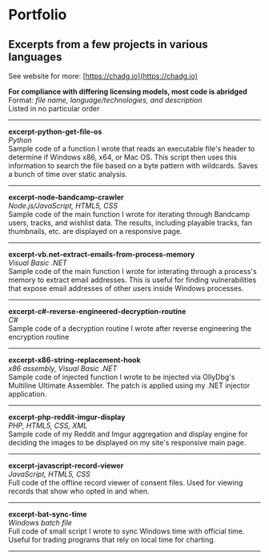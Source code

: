 # Portfolio
## Excerpts from a few projects in various languages  

See website for more: [https://chadg.io](https://chadg.io)

**For compliance with differing licensing models, most code is abridged**  
Format: *file name, language/technologies, and description*  
Listed in no particular order

---

**excerpt-python-get-file-os**  
*Python*  
Sample code of a function I wrote that reads an executable file's header to determine if Windows x86, x64, or Mac OS. This script then uses this information to search the file based on a byte pattern with wildcards. Saves a bunch of time over static analysis.

---

**excerpt-node-bandcamp-crawler**  
*Node.js/JavaScript, HTML5, CSS*  
Sample code of the main function I wrote for iterating through Bandcamp users, tracks, and wishlist data. The results, including playable tracks, fan thumbnails, etc. are displayed on a responsive page.

---

**excerpt-vb.net-extract-emails-from-process-memory**  
*Visual Basic .NET*  
Sample code of the main function I wrote for interating through a process's memory to extract email addresses. This is useful for finding vulnerabilities that expose email addresses of other users inside Windows processes.

---

**excerpt-c#-reverse-engineered-decryption-routine**  
*C#*  
Sample code of a decryption routine I wrote after reverse engineering the encryption routine

---

**excerpt-x86-string-replacement-hook**  
*x86 assembly, Visual Basic .NET*  
Sample code of injected function I wrote to be injected via OllyDbg's Multiline Ultimate Assembler. The patch is applied using my .NET injector application.

---

**excerpt-php-reddit-imgur-display**  
*PHP, HTML5, CSS, XML*  
Sample code of my Reddit and Imgur aggregation and display engine for deciding the images to be displayed on my site's responsive main page.

---

**excerpt-javascript-record-viewer**  
*JavaScript, HTML5, CSS*  
Full code of the offline record viewer of consent files. Used for viewing records that show who opted in and when.

---

**excerpt-bat-sync-time**  
*Windows batch file*  
Full code of small script I wrote to sync Windows time with official time. Useful for trading programs that rely on local time for charting.

---
